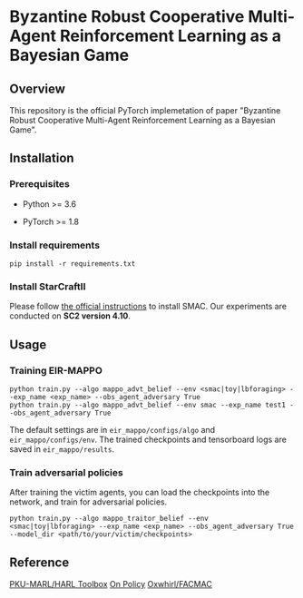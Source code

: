 # Byzantine Robust Cooperative Multi-Agent Reinforcement Learning as a Bayesian Game

## Overview

This repository is the official PyTorch implemetation of paper "Byzantine Robust Cooperative Multi-Agent Reinforcement Learning as a Bayesian Game".

## Installation

### Prerequisites

- Python >= 3.6

- PyTorch >= 1.8

### Install requirements

```shell
pip install -r requirements.txt
```

### Install StarCraftII

Please follow [the official instructions](https://github.com/oxwhirl/smac) to install SMAC. Our experiments are conducted on **SC2 version 4.10**.

## Usage

### Training EIR-MAPPO

```shell
python train.py --algo mappo_advt_belief --env <smac|toy|lbforaging> --exp_name <exp_name> --obs_agent_adversary True
python train.py --algo mappo_advt_belief --env smac --exp_name test1 --obs_agent_adversary True
```

The default settings are in `eir_mappo/configs/algo` and `eir_mappo/configs/env`. The trained checkpoints and tensorboard logs are saved in `eir_mappo/results`.

### Train adversarial policies

After training the victim agents, you can load the checkpoints into the network, and train for adversarial policies.

```
python train.py --algo mappo_traitor_belief --env <smac|toy|lbforaging> --exp_name <exp_name> --obs_agent_adversary True --model_dir <path/to/your/victim/checkpoints>
```

## Reference

[PKU-MARL/HARL Toolbox](https://github.com/PKU-MARL/HARL)
[On Policy](https://github.com/marlbenchmark/on-policy)
[Oxwhirl/FACMAC](https://github.com/oxwhirl/facmac)
